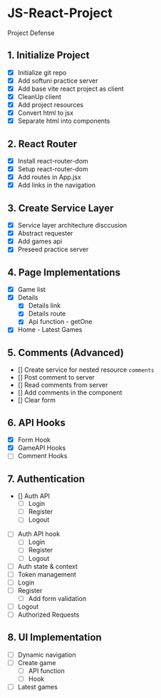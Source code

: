 # JS-React-Project

Project Defense

## 1. Initialize Project

-   [x] Initialize git repo
-   [x] Add softuni practice server
-   [x] Add base vite react project as client
-   [x] CleanUp client
-   [x] Add project resources
-   [x] Convert html to jsx
-   [x] Separate html into components

## 2. React Router

-   [x] Install react-router-dom
-   [x] Setup react-router-dom
-   [x] Add routes in App.jsx
-   [x] Add links in the navigation

## 3. Create Service Layer

-   [x] Service layer architecture disccusion
-   [x] Abstract requester
-   [x] Add games api
-   [x] Preseed practice server

## 4. Page Implementations

-   [x] Game list
-   [x] Details
    -   [x] Details link
    -   [x] Details route
    -   [x] Api function - getOne
-   [x] Home - Latest Games

## 5. Comments (Advanced)

-   [] Create service for nested resource `comments`
-   [] Post comment to server
-   [] Read comments from server
-   [] Add comments in the component
-   [] Clear form

## 6. API Hooks

-   [x] Form Hook
-   [x] GameAPI Hooks
-   [ ] Comment Hooks

## 7. Authentication

-   [] Auth API
    -   [ ] Login
    -   [ ] Register
    -   [ ] Logout
-   [ ] Auth API hook
    -   [ ] Login
    -   [ ] Register
    -   [ ] Logout
-   [ ] Auth state & context
-   [ ] Token management
-   [ ] Login
-   [ ] Register
    -   [ ] Add form validation
-   [ ] Logout
-   [ ] Authorized Requests

## 8. UI Implementation

-   [ ] Dynamic navigation
-   [ ] Create game
    -   [ ] API function
    -   [ ] Hook
-   [ ] Latest games
